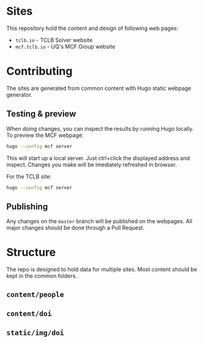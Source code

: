 # Sites
This repository hold the content and design of following web pages:
- `tclb.io` - TCLB Solver website
- `mcf.tclb.io` - UQ's MCF Group website

# Contributing
The sites are generated from common content with Hugo static webpage generator.

## Testing & preview

When doing changes, you can inspect the results by running Hugo locally.
To preview the MCF webpage:
```bash
hugo --config mcf server
```
This will start up a local server. Just ctrl+click the displayed address and inspect.
Changes you make will be imediately refreshed in browser.

For the TCLB site:
```bash
hugo --config mcf server
```

## Publishing
Any changes on the `master` branch will be published on the webpages.
All major changes should be done through a Pull Request.

# Structure
The repo is designed to hold data for multiple sites.
Most content should be kept in the common folders.
## `content/people`
## `content/doi`
## `static/img/doi`



